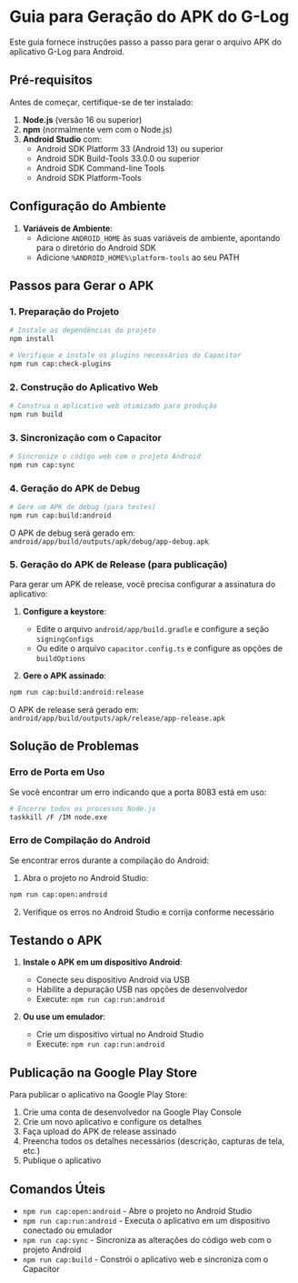 # Guia para Geração do APK do G-Log

Este guia fornece instruções passo a passo para gerar o arquivo APK do aplicativo G-Log para Android.

## Pré-requisitos

Antes de começar, certifique-se de ter instalado:

1. **Node.js** (versão 16 ou superior)
2. **npm** (normalmente vem com o Node.js)
3. **Android Studio** com:
   - Android SDK Platform 33 (Android 13) ou superior
   - Android SDK Build-Tools 33.0.0 ou superior
   - Android SDK Command-line Tools
   - Android SDK Platform-Tools

## Configuração do Ambiente

1. **Variáveis de Ambiente**:
   - Adicione `ANDROID_HOME` às suas variáveis de ambiente, apontando para o diretório do Android SDK
   - Adicione `%ANDROID_HOME%\platform-tools` ao seu PATH

## Passos para Gerar o APK

### 1. Preparação do Projeto

```bash
# Instale as dependências do projeto
npm install

# Verifique e instale os plugins necessários do Capacitor
npm run cap:check-plugins
```

### 2. Construção do Aplicativo Web

```bash
# Construa o aplicativo web otimizado para produção
npm run build
```

### 3. Sincronização com o Capacitor

```bash
# Sincronize o código web com o projeto Android
npm run cap:sync
```

### 4. Geração do APK de Debug

```bash
# Gere um APK de debug (para testes)
npm run cap:build:android
```

O APK de debug será gerado em:
`android/app/build/outputs/apk/debug/app-debug.apk`

### 5. Geração do APK de Release (para publicação)

Para gerar um APK de release, você precisa configurar a assinatura do aplicativo:

1. **Configure a keystore**:
   - Edite o arquivo `android/app/build.gradle` e configure a seção `signingConfigs`
   - Ou edite o arquivo `capacitor.config.ts` e configure as opções de `buildOptions`

2. **Gere o APK assinado**:
```bash
npm run cap:build:android:release
```

O APK de release será gerado em:
`android/app/build/outputs/apk/release/app-release.apk`

## Solução de Problemas

### Erro de Porta em Uso

Se você encontrar um erro indicando que a porta 8083 está em uso:

```bash
# Encerre todos os processos Node.js
taskkill /F /IM node.exe
```

### Erro de Compilação do Android

Se encontrar erros durante a compilação do Android:

1. Abra o projeto no Android Studio:
```bash
npm run cap:open:android
```

2. Verifique os erros no Android Studio e corrija conforme necessário

## Testando o APK

1. **Instale o APK em um dispositivo Android**:
   - Conecte seu dispositivo Android via USB
   - Habilite a depuração USB nas opções de desenvolvedor
   - Execute: `npm run cap:run:android`

2. **Ou use um emulador**:
   - Crie um dispositivo virtual no Android Studio
   - Execute: `npm run cap:run:android`

## Publicação na Google Play Store

Para publicar o aplicativo na Google Play Store:

1. Crie uma conta de desenvolvedor na Google Play Console
2. Crie um novo aplicativo e configure os detalhes
3. Faça upload do APK de release assinado
4. Preencha todos os detalhes necessários (descrição, capturas de tela, etc.)
5. Publique o aplicativo

## Comandos Úteis

- `npm run cap:open:android` - Abre o projeto no Android Studio
- `npm run cap:run:android` - Executa o aplicativo em um dispositivo conectado ou emulador
- `npm run cap:sync` - Sincroniza as alterações do código web com o projeto Android
- `npm run cap:build` - Constrói o aplicativo web e sincroniza com o Capacitor 